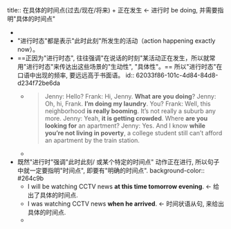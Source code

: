 title:: 在具体的时间点(过去/现在/将来) + 正在发生 ← 进行时 be doing, 并需要指明"具体的时间点"

-
- "进行时态"都是表示"此时此刻"所发生的活动（action happening exactly now）。
- ==正因为"进行时态", 往往强调"在说话的时刻"某活动正在发生，所以就常用"进行时态"来传达出这些场景的"生动性", "具体性"。== 所以"进行时态"在口语中出现的频率, 要远远高于书面语。
  id:: 62033f86-101c-4d84-84d8-d234f72be6da
	- > Jenny: Hello?
	  Frank: Hi, Jenny. **What are you doing**?
	  Jenny: Oh, hi, Frank. **I’m doing my laundry**. You?
	  Frank: Well, this neighborhood **is really booming**. It’s not really a suburb any more.
	  Jenny: Yeah, **it is getting crowded**. Where **are you looking for** an apartment?
	  Jenny: Yes. And I know **while you’re not living in poverty**, a college student still can’t afford an apartment by the train station.
	-
- 既然"进行时"强调"此时此刻/ 或某个特定的时间点" 动作正在进行, 所以句子中就一定要指明"时间点", 即要有"明确的时间点".
  background-color:: #264c9b
	- I will be watching CCTV news **at this time tomorrow evening**.  <- 给出了具体的时间点.
	- I was watching CCTV news **when he arrived**.  <- 时间状语从句, 来给出具体的时间点.
	-